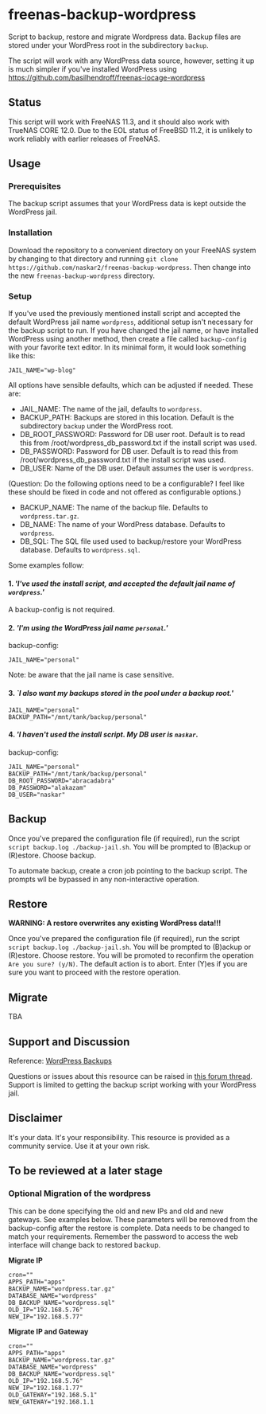 # freenas-backup-wordpress
Script to backup, restore and migrate Wordpress data. Backup files are stored under your WordPress root in the subdirectory `backup`.

The script will work with any WordPress data source, however, setting it up is much simpler if you've installed WordPress using https://github.com/basilhendroff/freenas-iocage-wordpress

## Status
This script will work with FreeNAS 11.3, and it should also work with TrueNAS CORE 12.0.  Due to the EOL status of FreeBSD 11.2, it is unlikely to work reliably with earlier releases of FreeNAS.

## Usage

### Prerequisites
The backup script assumes that your WordPress data is kept outside the WordPress jail.

### Installation
Download the repository to a convenient directory on your FreeNAS system by changing to that directory and running `git clone https://github.com/naskar2/freenas-backup-wordpress`.  Then change into the new `freenas-backup-wordpress` directory.

### Setup
If you've used the previously mentioned install script and accepted the default WordPress jail name `wordpress`, additional setup isn't necessary for the backup script to run. If you have changed the jail name, or have installed WordPress using another method, then create a file called `backup-config` with your favorite text editor.  In its minimal form, it would look something like this:

```
JAIL_NAME="wp-blog"
```
All options have sensible defaults, which can be adjusted if needed. These are:

- JAIL_NAME: The name of the jail, defaults to `wordpress`.
- BACKUP_PATH: Backups are stored in this location. Default is the subdirectory `backup` under the WordPress root.
- DB_ROOT_PASSWORD: Password for DB user root. Default is to read this from /root/wordpress_db_password.txt if the install script was used.
- DB_PASSWORD: Password for DB user. Default is to read this from /root/wordpress_db_password.txt if the install script was used. 
- DB_USER: Name of the DB user. Default assumes the user is `wordpress`.

(Question: Do the following options need to be a configurable? I feel like these should be fixed in code and not offered as configurable options.)
- BACKUP_NAME: The name of the backup file. Defaults to `wordpress.tar.gz`. 
- DB_NAME: The name of your WordPress database. Defaults to `wordpress`.
- DB_SQL: The SQL file used used to backup/restore your WordPress database. Defaults to `wordpress.sql`.

Some examples follow:

#### 1. *'I've used the install script, and accepted the default jail name of `wordpress`.'*
A backup-config is not required.

#### 2. *'I'm using the WordPress jail name `personal`.'*
backup-config:
```
JAIL_NAME="personal"
```
Note: be aware that the jail name is case sensitive.

#### 3. *`I also want my backups stored in the pool under a backup root.'*
```
JAIL_NAME="personal"
BACKUP_PATH="/mnt/tank/backup/personal"
```

#### 4. *'I haven't used the install script. My DB user is `naskar`.*
backup-config:
```
JAIL_NAME="personal"
BACKUP_PATH="/mnt/tank/backup/personal"
DB_ROOT_PASSWORD="abracadabra"
DB_PASSWORD="alakazam"
DB_USER="naskar"
```

## Backup
Once you've prepared the configuration file (if required), run the script `script backup.log ./backup-jail.sh`. You will be prompted to (B)ackup or (R)estore. Choose backup. 

To automate backup, create a cron job pointing to the backup script. The prompts wll be bypassed in any non-interactive operation.

## Restore
**WARNING: A restore overwrites any existing WordPress data!!!**

Once you've prepared the configuration file (if required), run the script `script backup.log ./backup-jail.sh`. You will be prompted to (B)ackup or (R)estore. Choose restore.
You will be promoted to reconfirm the operation `Are you sure? (y/N)`. The default action is to abort. Enter (Y)es if you are sure you want to proceed with the restore operation.

## Migrate
TBA

## Support and Discussion
Reference: [WordPress Backups](https://wordpress.org/support/article/wordpress-backups/)

Questions or issues about this resource can be raised in [this forum thread](https://www.ixsystems.com/community/threads/wordpress-backup-restore-and-migrate-script.87776/). Support is limited to getting the backup script working with your WordPress jail. 

## Disclaimer
It's your data. It's your responsibility. This resource is provided as a community service. Use it at your own risk.


## To be  reviewed at a later stage

### Optional Migration of the wordpress

This can be done specifying the old and new IPs and old and new gateways. See examples below.
These parameters will be removed from the backup-config after the restore is complete.
Data needs to be changed to match your requirements. Remember the password to access the web interface will change back to restored backup.

**Migrate IP**
```
cron=""
APPS_PATH="apps"
BACKUP_NAME="wordpress.tar.gz"
DATABASE_NAME="wordpress"
DB_BACKUP_NAME="wordpress.sql"
OLD_IP="192.168.5.76"
NEW_IP="192.168.5.77"
```

**Migrate IP and Gateway**
```
cron=""
APPS_PATH="apps"
BACKUP_NAME="wordpress.tar.gz"
DATABASE_NAME="wordpress"
DB_BACKUP_NAME="wordpress.sql"
OLD_IP="192.168.5.76"
NEW_IP="192.168.1.77"
OLD_GATEWAY="192.168.5.1"
NEW_GATEWAY="192.168.1.1
```
